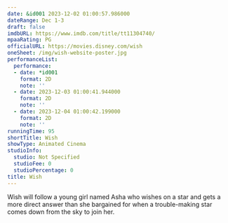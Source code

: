 ```yaml
---
date: &id001 2023-12-02 01:00:57.986000
dateRange: Dec 1-3
draft: false
imdbURL: https://www.imdb.com/title/tt11304740/
mpaaRating: PG
officialURL: https://movies.disney.com/wish
oneSheet: /img/wish-website-poster.jpg
performanceList:
  performance:
  - date: *id001
    format: 2D
    note: ''
  - date: 2023-12-03 01:00:41.944000
    format: 2D
    note: ''
  - date: 2023-12-04 01:00:42.199000
    format: 2D
    note: ''
runningTime: 95
shortTitle: Wish
showType: Animated Cinema
studioInfo:
  studio: Not Specified
  studioFee: 0
  studioPercentage: 0
title: Wish
---
```


Wish will follow a young girl named Asha who wishes on a star and gets a more direct answer than she bargained for when a trouble-making star comes down from the sky to join her.